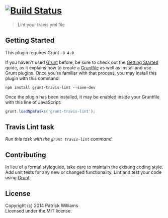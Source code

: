 #  [![Build Status](https://secure.travis-ci.org/pwmckenna/grunt-travis-lint.png?branch=master)](http://travis-ci.org/pwmckenna/grunt-travis-lint)

> Lint your travis.yml file

## Getting Started
This plugin requires Grunt `~0.4.0`

If you haven't used [Grunt](http://gruntjs.com/) before, be sure to check out the [Getting Started](http://gruntjs.com/getting-started) guide, as it explains how to create a [Gruntfile](http://gruntjs.com/sample-gruntfile) as well as install and use Grunt plugins. Once you're familiar with that process, you may install this plugin with this command:

```shell
npm install grunt-travis-lint --save-dev
```

Once the plugin has been installed, it may be enabled inside your Gruntfile with this line of JavaScript:

```js
grunt.loadNpmTasks('grunt-travis-lint');
```


## Travis Lint task
_Run this task with the `grunt travis-lint` command._

## Contributing

In lieu of a formal styleguide, take care to maintain the existing coding style. Add unit tests for any new or changed functionality. Lint and test your code using [Grunt](http://gruntjs.com).


## License

Copyright (c) 2014 Patrick Williams  
Licensed under the MIT license.
